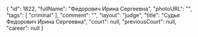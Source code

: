 {
    "id": 1822,
    "fullName": "Федорович Ирина Сергеевна",
    "photoURL": "",
    "tags": [
        "criminal"
    ],
    "comment": "",
    "layout": "judge",
    "title": "Судья Федорович Ирина Сергеевна",
    "court": null,
    "previousCourt": null,
    "career": null
}